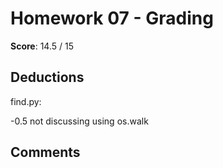 Homework 07 - Grading
=====================

**Score**: 14.5 / 15

Deductions
----------

find.py:

-0.5 not discussing using os.walk

Comments
--------
